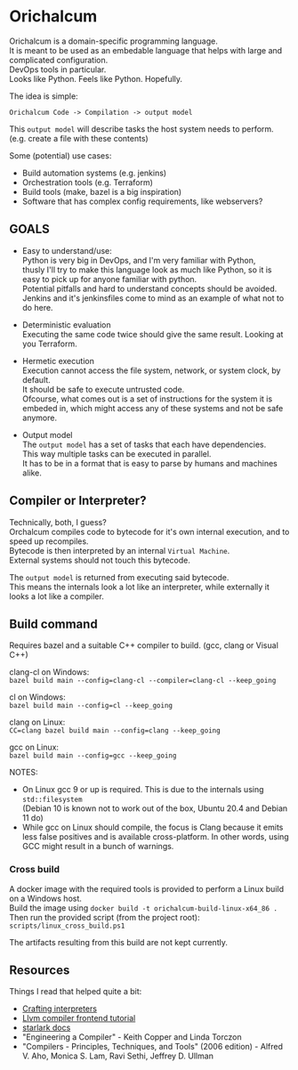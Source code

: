 # Orichalcum

Orichalcum is a domain-specific programming language.  
It is meant to be used as an embedable language that helps with large and complicated configuration.  
DevOps tools in particular.  
Looks like Python. Feels like Python. Hopefully.  

The idea is simple:  

`Orichalcum Code -> Compilation -> output model`

This `output model` will describe tasks the host system needs to perform.  
(e.g. create a file with these contents)

Some (potential) use cases:  

- Build automation systems (e.g. jenkins)
- Orchestration tools (e.g. Terraform)
- Build tools (make, bazel is a big inspiration)
- Software that has complex config requirements, like webservers?

## GOALS

- Easy to understand/use:  
Python is very big in DevOps, and I'm very familiar with Python,  
thusly I'll try to make this language look as much like Python,
so it is easy to pick up for anyone familiar with python.  
Potential pitfalls and hard to understand concepts should be avoided.  
Jenkins and it's jenkinsfiles come to mind as an example of what not to do here.  

- Deterministic evaluation  
Executing the same code twice should give the same result. Looking at you Terraform.  

- Hermetic execution  
Execution cannot access the file system, network, or system clock, by default.  
It should be safe to execute untrusted code.  
Ofcourse, what comes out is a set of instructions for the system it is embeded in,
which might access any of these systems and not be safe anymore.  

- Output model  
The `output model` has a set of tasks that each have dependencies.  
This way multiple tasks can be executed in parallel.  
It has to be in a format that is easy to parse by humans and machines alike.  

## Compiler or Interpreter?

Technically, both, I guess?  
Orchalcum compiles code to bytecode for it's own internal execution, and to speed up recompiles.  
Bytecode is then interpreted by an internal `Virtual Machine`.  
External systems should not touch this bytecode.  

The `output model` is returned from executing said bytecode.  
This means the internals look a lot like an interpreter,
while externally it looks a lot like a compiler.  

## Build command

Requires bazel and a suitable C++ compiler to build. (gcc, clang or Visual C++)  

clang-cl on Windows:  
`bazel build main --config=clang-cl --compiler=clang-cl --keep_going`  

cl on Windows:  
`bazel build main --config=cl --keep_going`  

clang on Linux:  
`CC=clang bazel build main --config=clang --keep_going`  

gcc on Linux:  
`bazel build main --config=gcc --keep_going`  

NOTES:

- On Linux gcc 9 or up is required. This is due to the internals using `std::filesystem`  
(Debian 10 is known not to work out of the box, Ubuntu 20.4 and Debian 11 do)  
- While gcc on Linux should compile, the focus is Clang because it emits less false positives
and is available cross-platform. In other words, using GCC might result in a bunch of warnings.  

### Cross build

A docker image with the required tools is provided to perform a Linux build on a Windows host.  
Build the image using `docker build -t orichalcum-build-linux-x64_86 .`  
Then run the provided script (from the project root): `scripts/linux_cross_build.ps1`  

The artifacts resulting from this build are not kept currently.  

## Resources

Things I read that helped quite a bit:

- [Crafting interpreters](https://craftinginterpreters.com)
- [Llvm compiler frontend tutorial](https://llvm.org/docs/tutorial/MyFirstLanguageFrontend)
- [starlark docs](https://github.com/bazelbuild/starlark)
- "Engineering a Compiler" - Keith Copper and Linda Torczon
- "Compilers - Principles, Techniques, and Tools" (2006 edition) - Alfred V. Aho, Monica S. Lam, Ravi Sethi, Jeffrey D. Ullman
